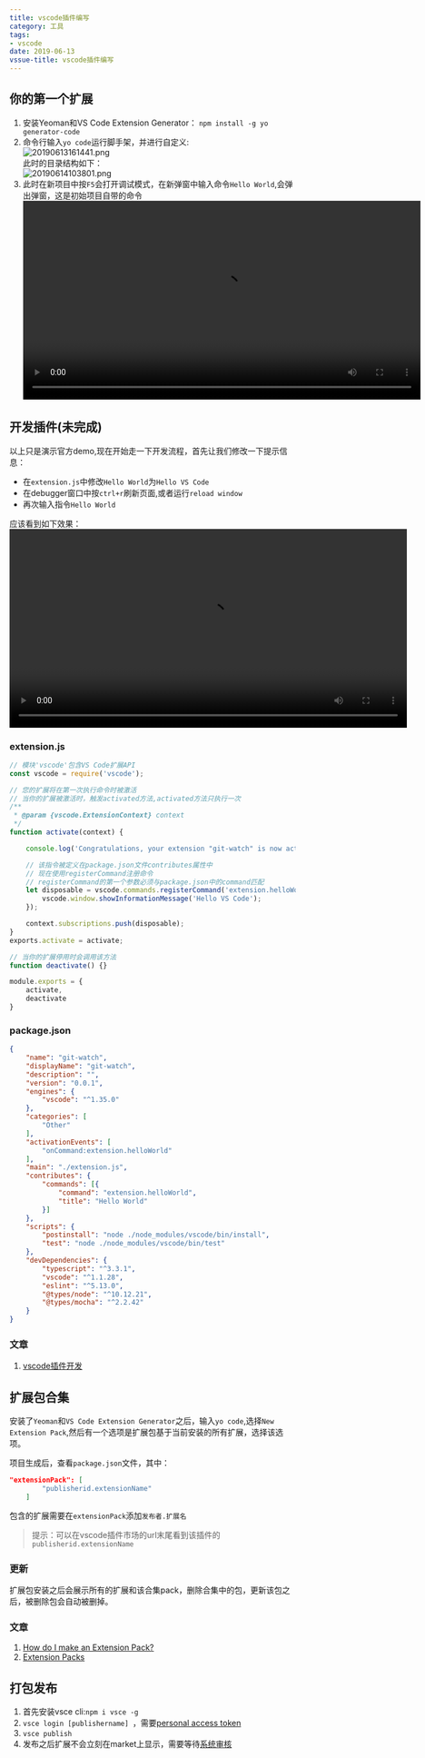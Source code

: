 ```yaml
---
title: vscode插件编写
category: 工具
tags:
- vscode
date: 2019-06-13
vssue-title: vscode插件编写
---
```

## 你的第一个扩展
1. 安装Yeoman和VS Code Extension Generator：
`npm install -g yo generator-code`
1. 命令行输入`yo code`运行脚手架，并进行自定义:  
![20190613161441.png](https://blog-pic.oss-cn-beijing.aliyuncs.com/20190613161441.png)  
此时的目录结构如下：  
![20190614103801.png](https://blog-pic.oss-cn-beijing.aliyuncs.com/20190614103801.png)  
1. 此时在新项目中按`F5`会打开调试模式，在新弹窗中输入命令`Hello World`,会弹出弹窗，这是初始项目自带的命令  
<video src="https://code.visualstudio.com/api/get-started/your-first-extension/launch.mp4"
controls="controls" autoplay="autoplay" loop="loop" width="700"></video>
## 开发插件(未完成)
以上只是演示官方demo,现在开始走一下开发流程，首先让我们修改一下提示信息：
- 在`extension.js`中修改`Hello World`为`Hello VS Code`
- 在debugger窗口中按`ctrl+r`刷新页面,或者运行`reload window`
- 再次输入指令`Hello World`  

应该看到如下效果：  
<video src="https://code.visualstudio.com/api/get-started/your-first-extension/reload.mp4"
controls="controls" autoplay="autoplay" loop="loop" width="700"></video>

### extension.js
```js
// 模块'vscode'包含VS Code扩展API
const vscode = require('vscode');

// 您的扩展将在第一次执行命令时被激活
// 当你的扩展被激活时，触发activated方法,activated方法只执行一次
/**
 * @param {vscode.ExtensionContext} context
 */
function activate(context) {

	console.log('Congratulations, your extension "git-watch" is now active!');

	// 该指令被定义在package.json文件contributes属性中
	// 现在使用registerCommand注册命令
	// registerCommand的第一个参数必须与package.json中的command匹配
	let disposable = vscode.commands.registerCommand('extension.helloWorld', function () {
		vscode.window.showInformationMessage('Hello VS Code');
	});

	context.subscriptions.push(disposable);
}
exports.activate = activate;

// 当你的扩展停用时会调用该方法
function deactivate() {}

module.exports = {
	activate,
	deactivate
}

```
### package.json
```json 
{
	"name": "git-watch",
	"displayName": "git-watch",
	"description": "",
	"version": "0.0.1",
	"engines": {
		"vscode": "^1.35.0"
	},
	"categories": [
		"Other"
	],
	"activationEvents": [
		"onCommand:extension.helloWorld"
	],
	"main": "./extension.js",
	"contributes": {
		"commands": [{
            "command": "extension.helloWorld",
			"title": "Hello World"
		}]
	},
	"scripts": {
		"postinstall": "node ./node_modules/vscode/bin/install",
		"test": "node ./node_modules/vscode/bin/test"
	},
	"devDependencies": {
		"typescript": "^3.3.1",
		"vscode": "^1.1.28",
		"eslint": "^5.13.0",
		"@types/node": "^10.12.21",
		"@types/mocha": "^2.2.42"
	}
}

```
### 文章

1. [vscode插件开发](https://hellogithub2014.github.io/2019/06/09/vscode-plugin-development/)

## 扩展包合集

安装了`Yeoman`和`VS Code Extension Generator`之后，输入`yo code`,选择`New Extension Pack`,然后有一个选项是扩展包基于当前安装的所有扩展，选择该选项。

项目生成后，查看`package.json`文件，其中：

```json
"extensionPack": [
        "publisherid.extensionName"
    ]
```

包含的扩展需要在`extensionPack`添加`发布者.扩展名`

> 提示：可以在vscode插件市场的url末尾看到该插件的`publisherid.extensionName`

### 更新

扩展包安装之后会展示所有的扩展和该合集pack，删除合集中的包，更新该包之后，被删除包会自动被删掉。

### 文章

1. [How do I make an Extension Pack?](https://code.visualstudio.com/blogs/2017/03/07/extension-pack-roundup)
2. [Extension Packs](https://code.visualstudio.com/api/references/extension-manifest#extension-packs)

## 打包发布

1. 首先安装vsce cli:`npm i vsce -g`
2. `vsce login [publishername] `，需要[personal access token](https://code.visualstudio.com/api/working-with-extensions/publishing-extension#get-a-personal-access-token)
3. `vsce publish`
4. 发布之后扩展不会立刻在market上显示，需要等待[系统审核](https://marketplace.visualstudio.com/manage/publishers/)


